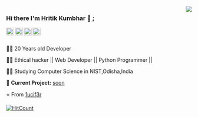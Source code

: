 
<img align='right' src="https://github-readme-stats.vercel.app/api?username=1ucif3r&show_icons=true">

### Hi there I'm Hritik Kumbhar 👋 ;

<a href="https://twitter.com/HritikKumbhar18">
  <img align="left" alt="1ucif3r | Twitter" width="21px" src="https://image.flaticon.com/icons/svg/889/889147.svg" />
</a>
<a href="https://www.instagram.com/th3_1ucif3r/">
  <img align="left" alt="1ucif3r | Instagram" width="21px" src="https://image.flaticon.com/icons/svg/2111/2111463.svg" />
</a>
<a href="https://www.facebook.com/profile.php?id=100008549411115">
  <img align="left" alt="1ucif3r | Facebook" width="21px" src="https://image.flaticon.com/icons/svg/1384/1384053.svg" />
</a>
<a href="https://www.linkedin.com/in/hritik-kumbhar-188b02165/">
  <img align="left" alt="1ucif3r | LinkedIn" width="21px" src="https://image.flaticon.com/icons/svg/174/174857.svg" />
</a>
<br />
<br />  
  
👨‍💻 20 Years old Developer

👨‍💻 Ethical hacker || Web Developer || Python Programmer ||

👨‍🎓 Studying Computer Science in NIST,Odisha,India  

🚧 **Current Project:** [soon](https://github.com/1ucif3r)

⭐️ From [1ucif3r](https://github.com/1ucif3r)

[![HitCount](http://hits.dwyl.com/1ucif3r/1ucif3r.svg)](http://hits.dwyl.com/1ucif3r/1ucif3r)



